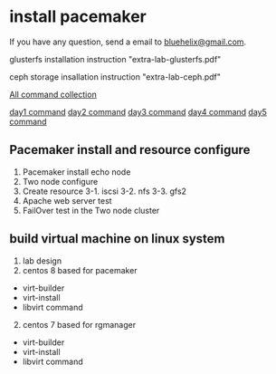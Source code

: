 # install pacemaker

If you have any question, send a email to bluehelix@gmail.com.

glusterfs installation instruction "extra-lab-glusterfs.pdf"

ceph storage insallation instruction "extra-lab-ceph.pdf"

[All command collection](command-collection.md)


[day1 command](day1-command-memo.md)
[day2 command](day2-command-memo.md)
[day3 command](day3-command-memo.md)
[day4 command](day4-command-memo.md)
[day5 command](day5-command-memo.md)

## Pacemaker install and resource configure

1. Pacemaker install echo node
2. Two node configure
3. Create resource 
  3-1. iscsi
  3-2. nfs
  3-3. gfs2
4. Apache web server test
5. FailOver test in the Two node cluster

## build virtual machine on linux system

1. lab design 
1. centos 8 based for pacemaker
  * virt-builder
  * virt-install
  * libvirt command

2. centos 7 based for rgmanager
  * virt-builder
  * virt-install
  * libvirt command

